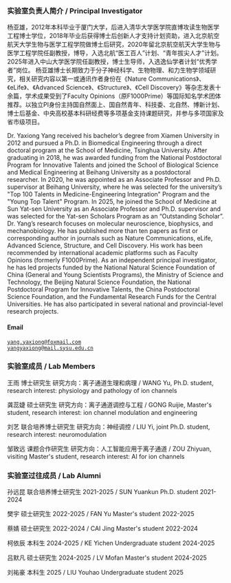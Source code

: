 ### **实验室负责人简介 / Principal Investigator**  
杨亚雄，2012年本科毕业于厦门大学，后进入清华大学医学院直博攻读生物医学工程博士学位，2018年毕业后获得博士后创新人才支持计划资助，进入北京航空航天大学生物与医学工程学院做博士后研究，2020年留北京航空航天大学生物与医学工程学院任副教授，博导，入选北航“医工百人”计划、“青年拔尖人才”计划。2025年进入中山大学医学院任副教授，博士生导师，入选逸仙学者计划“优秀学者”岗位。
杨亚雄博士长期致力于分子神经科学、生物物理、和力生物学领域研究，相关研究内容以第一或通讯作者身份在《Nature Communications》、《eLife》、《Advanced Science》、《Structure》、《Cell Discovery》等杂志发表十余篇，学术成果受到了Faculty Opinions（原F1000Prime）等国际知名学术团体推荐。以独立PI身份主持国自然面上、国自然青年、科技委、北自然、博新计划、博士后基金、中央高校基本科研经费等多项基金支持课题研究，并参与多项国家及省市级项目。

Dr. Yaxiong Yang received his bachelor’s degree from Xiamen University in 2012 and pursued a Ph.D. in Biomedical Engineering through a direct doctoral program at the School of Medicine, Tsinghua University. After graduating in 2018, he was awarded funding from the National Postdoctoral Program for Innovative Talents and joined the School of Biological Science and Medical Engineering at Beihang University as a postdoctoral researcher. In 2020, he was appointed as an Associate Professor and Ph.D. supervisor at Beihang University, where he was selected for the university’s "Top 100 Talents in Medicine-Engineering Integration" Program and the "Young Top Talent" Program. In 2025, he joined the School of Medicine at Sun Yat-sen University as an Associate Professor and Ph.D. supervisor and was selected for the Yat-sen Scholars Program as an “Outstanding Scholar”.
Dr. Yang’s research focuses on molecular neuroscience, biophysics, and mechanobiology. He has published more than ten papers as first or corresponding author in journals such as Nature Communications, eLife, Advanced Science, Structure, and Cell Discovery. His work has been recommended by international academic platforms such as Faculty Opinions (formerly F1000Prime). As an independent principal investigator, he has led projects funded by the National Natural Science Foundation of China (General and Young Scientists Programs), the Ministry of Science and Technology, the Beijing Natural Science Foundation, the National Postdoctoral Program for Innovative Talents, the China Postdoctoral Science Foundation, and the Fundamental Research Funds for the Central Universities. He has also participated in several national and provincial-level research projects.

#### Email  
<code>yang.yaxiong@foxmail.com</code>  
<code>yangyaxiong@mail.sysu.edu.cn</code>

### **实验室成员 / Lab Members**  
王雨 博士研究生 研究方向：离子通道生理和病理 / WANG Yu, Ph.D. student, research interest: physiology and pathology of ion channels

龚蕊婕 硕士研究生 研究方向：离子通道调控与工程 / GONG Ruijie, Master's student, research interest: ion channel modulation and engineering

刘艺 联合培养博士研究生 研究方向：神经调控 / LIU Yi, joint Ph.D. student, research interest: neuromodulation

邹致远 课题合作研究生 研究方向：人工智能应用于离子通道 / ZOU Zhiyuan, visiting Master's student, research interest: AI for ion channels


### **实验室过往成员 / Lab Alumni**  
孙远昆 联合培养博士研究生 2021-2025 / SUN Yuankun Ph.D. student 2021-2024

樊宇 硕士研究生 2022-2025 / FAN Yu Master's student 2022-2025

蔡婧 硕士研究生 2022-2024 / CAI Jing Master's student 2022-2024

柯依辰 本科生 2024-2025 / KE Yichen Undergraduate student 2024-2025

吕默凡 硕士研究生 2024-2025 / LV Mofan Master's student 2024-2025

刘祐豪 本科生 2025 / LIU Youhao  Undergraduate student 2025



